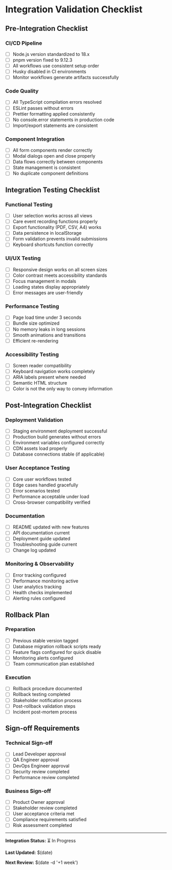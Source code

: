 # Integration Validation Checklist

## Pre-Integration Checklist

### CI/CD Pipeline
- [ ] Node.js version standardized to 18.x
- [ ] pnpm version fixed to 9.12.3
- [ ] All workflows use consistent setup order
- [ ] Husky disabled in CI environments
- [ ] Monitor workflows generate artifacts successfully

### Code Quality
- [ ] All TypeScript compilation errors resolved
- [ ] ESLint passes without errors
- [ ] Prettier formatting applied consistently
- [ ] No console.error statements in production code
- [ ] Import/export statements are consistent

### Component Integration
- [ ] All form components render correctly
- [ ] Modal dialogs open and close properly
- [ ] Data flows correctly between components
- [ ] State management is consistent
- [ ] No duplicate component definitions

## Integration Testing Checklist

### Functional Testing
- [ ] User selection works across all views
- [ ] Care event recording functions properly
- [ ] Export functionality (PDF, CSV, A4) works
- [ ] Data persistence in localStorage
- [ ] Form validation prevents invalid submissions
- [ ] Keyboard shortcuts function correctly

### UI/UX Testing
- [ ] Responsive design works on all screen sizes
- [ ] Color contrast meets accessibility standards
- [ ] Focus management in modals
- [ ] Loading states display appropriately
- [ ] Error messages are user-friendly

### Performance Testing
- [ ] Page load time under 3 seconds
- [ ] Bundle size optimized
- [ ] No memory leaks in long sessions
- [ ] Smooth animations and transitions
- [ ] Efficient re-rendering

### Accessibility Testing
- [ ] Screen reader compatibility
- [ ] Keyboard navigation works completely
- [ ] ARIA labels present where needed
- [ ] Semantic HTML structure
- [ ] Color is not the only way to convey information

## Post-Integration Checklist

### Deployment Validation
- [ ] Staging environment deployment successful
- [ ] Production build generates without errors
- [ ] Environment variables configured correctly
- [ ] CDN assets load properly
- [ ] Database connections stable (if applicable)

### User Acceptance Testing
- [ ] Core user workflows tested
- [ ] Edge cases handled gracefully
- [ ] Error scenarios tested
- [ ] Performance acceptable under load
- [ ] Cross-browser compatibility verified

### Documentation
- [ ] README updated with new features
- [ ] API documentation current
- [ ] Deployment guide updated
- [ ] Troubleshooting guide current
- [ ] Change log updated

### Monitoring & Observability
- [ ] Error tracking configured
- [ ] Performance monitoring active
- [ ] User analytics tracking
- [ ] Health checks implemented
- [ ] Alerting rules configured

## Rollback Plan

### Preparation
- [ ] Previous stable version tagged
- [ ] Database migration rollback scripts ready
- [ ] Feature flags configured for quick disable
- [ ] Monitoring alerts configured
- [ ] Team communication plan established

### Execution
- [ ] Rollback procedure documented
- [ ] Rollback testing completed
- [ ] Stakeholder notification process
- [ ] Post-rollback validation steps
- [ ] Incident post-mortem process

## Sign-off Requirements

### Technical Sign-off
- [ ] Lead Developer approval
- [ ] QA Engineer approval
- [ ] DevOps Engineer approval
- [ ] Security review completed
- [ ] Performance review completed

### Business Sign-off
- [ ] Product Owner approval
- [ ] Stakeholder review completed
- [ ] User acceptance criteria met
- [ ] Compliance requirements satisfied
- [ ] Risk assessment completed

---

**Integration Status:** ⏳ In Progress

**Last Updated:** $(date)

**Next Review:** $(date -d '+1 week')
